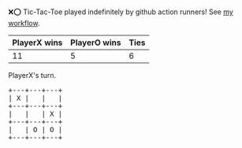 :x::o: Tic-Tac-Toe played indefinitely by github action runners! See [my workflow](.github/workflows/play.yaml).

|PlayerX wins|PlayerO wins|Ties|
|-|-|-|
|11|5|6|

PlayerX's turn.

<pre>
+---+---+---+
| X |   |   |
+---+---+---+
|   |   | X |
+---+---+---+
|   | O | O |
+---+---+---+
</pre>